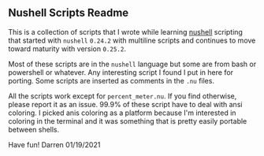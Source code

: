 ## Nushell Scripts Readme

This is a collection of scripts that I wrote while learning [nushell](https://github.com/nushell/nushell) scripting that started with `nushell` `0.24.2` with multiline scripts and continues to move toward maturity with version `0.25.2`.

Most of these scripts are in the `nushell` language but some are from bash or powershell or whatever. Any interesting script I found I put in here for porting. Some scripts are inserted as comments in the `.nu` files.

All the scripts work except for `percent_meter.nu`. If you find otherwise, please report it as an issue.  99.9% of these script have to deal with ansi coloring. I picked anis coloring as a platform because I'm interested in coloring in the terminal and it was something that is pretty easily portable between shells.

Have fun!
Darren 01/19/2021